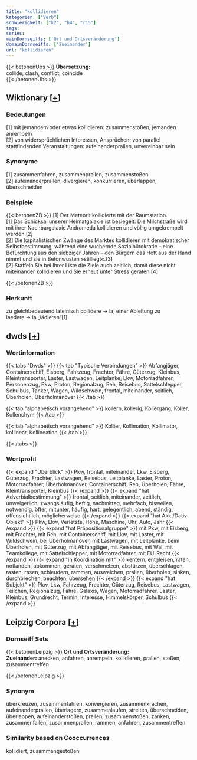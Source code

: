 ```yaml
---
title: "kollidieren"
kategorien: ["Verb"]
schwierigkeit: ["k2", "h4", "r15"]
tags:
series:
mainDornseiffs: ['Ort und Ortsveränderung']
domainDornseiffs: ['Zueinander']
url: "kollidieren"
---
```


{{< betonenÜbs >}}
**Übersetzung:**  
collide, clash, conflict, coincide  
{{< /betonenÜbs >}}

## Wiktionary [[+](https://de.wiktionary.org/wiki/kollidieren)]

### Bedeutungen
[1] mit jemandem oder etwas kollidieren: zusammenstoßen, jemanden anrempeln  
[2] von widersprüchlichen Interessen, Ansprüchen; von parallel stattfindenden Veranstaltungen: aufeinanderprallen, unvereinbar sein  

### Synonyme
[1] zusammenfahren,  zusammenprallen, zusammenstoßen  
[2] aufeinanderprallen, divergieren, konkurrieren, überlappen, überschneiden  

### Beispiele
{{< betonenZB >}}
[1] Der Meteorit kollidierte mit der Raumstation.  
[1] Das Schicksal unserer Heimatgalaxie ist besiegelt: Die Milchstraße wird mit ihrer Nachbargalaxie Andromeda kollidieren und völlig umgekrempelt werden.[2]  
[2] Die kapitalistischen Zwänge des Marktes kollidieren mit demokratischer Selbstbestimmung, während eine wuchernde Sozialbürokratie – eine Befürchtung aus den siebziger Jahren – den Bürgern das Heft aus der Hand nimmt und sie in Betonwüsten »stilllegt«.[3]  
[2] Staffeln Sie bei Ihrer Liste die Ziele auch zeitlich, damit diese nicht miteinander kollidieren und Sie erneut unter Stress geraten.[4]  

{{< /betonenZB >}}
### Herkunft
zu gleichbedeutend lateinisch collidere → la, einer Ableitung zu laedere → la „lädieren“[1]  



## dwds [[+](https://www.dwds.de/wb/kollidieren)]

### Wortinformation
{{< tabs "Dwds" >}}
{{< tab "Typische Verbindungen" >}}
Abfangjäger, Containerschiff, Eisberg, Fahrzeug, Frachter, Fähre, Güterzug, Kleinbus, Kleintransporter, Laster, Lastwagen, Leitplanke, Lkw, Motorradfahrer, Personenzug, Pkw, Proton, Regionalzug, Reh, Reisebus, Sattelschlepper, Schulbus, Tanker, Wagen, Wildschwein, frontal, miteinander, seitlich, Überholen, Überholmanöver
{{< /tab >}}

{{< tab "alphabetisch vorangehend" >}}
kollern, kollerig, Kollergang, Koller, Kollenchym
{{< /tab >}}

{{< tab "alphabetisch vorangehend" >}}
Kollier, Kollimation, Kollimator, kollinear, Kollineation
{{< /tab >}}

{{< /tabs >}}

### Wortprofil
{{< expand "Überblick" >}} Pkw, frontal, miteinander, Lkw, Eisberg, Güterzug, Frachter, Lastwagen, Reisebus, Leitplanke, Laster, Proton, Motorradfahrer, Überholmanöver, Containerschiff, Reh, Überholen, Fähre, Kleintransporter, Kleinbus {{< /expand >}}
{{< expand "hat Adverbialbestimmung" >}} frontal, seitlich, miteinander, zeitlich, unweigerlich, zwangsläufig, heftig, nachmittag, mehrfach, bisweilen, notwendig, öfter, mitunter, häufig, hart, gelegentlich, abend, ständig, offensichtlich, möglicherweise {{< /expand >}}
{{< expand "hat Akk./Dativ-Objekt" >}} Pkw, Lkw, Verletzte, Höhe, Maschine, Uhr, Auto, Jahr {{< /expand >}}
{{< expand "hat Präpositionalgruppe" >}} mit Pkw, mit Eisberg, mit Frachter, mit Reh, mit Containerschiff, mit Lkw, mit Laster, mit Wildschwein, bei Überholmanöver, mit Lastwagen, mit Leitplanke, beim Überholen, mit Güterzug, mit Abfangjäger, mit Reisebus, mit Wal, mit Teamkollege, mit Sattelschlepper, mit Motorradfahrer, mit EU-Recht {{< /expand >}}
{{< expand "in Koordination mit" >}} kentern, entgleisen, raten, notlanden, abkommen, geraten, verschmelzen, abstürzen, überschlagen, rasten, rasen, schleudern, rammen, ausweichen, prallen, überholen, sinken, durchbrechen, beachten, übersehen {{< /expand >}}
{{< expand "hat Subjekt" >}} Pkw, Lkw, Fahrzeug, Frachter, Güterzug, Reisebus, Lastwagen, Teilchen, Regionalzug, Fähre, Galaxis, Wagen, Motorradfahrer, Laster, Kleinbus, Grundrecht, Termin, Interesse, Himmelskörper, Schulbus {{< /expand >}}

## Leipzig Corpora [[+](https://corpora.uni-leipzig.de/en/res?word=kollidieren&corpusId=deu_newscrawl-public_2018)]

### Dornseiff Sets
{{< betonenLeipzig >}}
**Ort und Ortsveränderung:**  
**Zueinander:** anecken, anfahren, anrempeln, kollidieren, prallen, stoßen, zusammentreffen  

{{< /betonenLeipzig >}}

### Synonym
überkreuzen, zusammenfahren, konvergieren, zusammenkrachen, aufeinanderprallen, überlagern, zusammenlaufen, streiten, überschneiden, überlappen, aufeinanderstoßen, prallen, zusammenstoßen, zanken, zusammenfallen, zusammenprallen, rammen, anfahren, zusammentreffen


### Similarity based on Cooccurrences
kollidiert, zusammengestoßen

